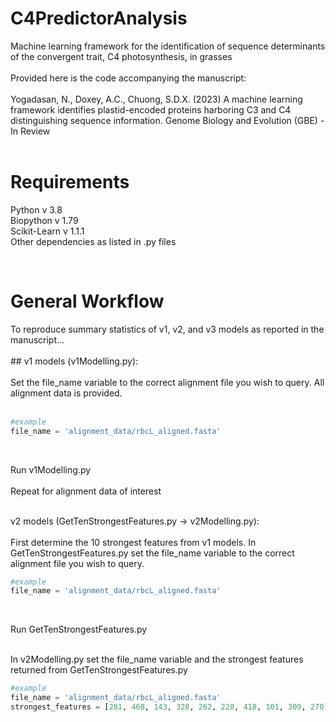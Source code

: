 <h1 align="left">C4PredictorAnalysis</h1>
Machine learning framework for the identification of sequence determinants of the convergent trait, C4 photosynthesis, in grasses
<br/>
<br/>
Provided here is the code accompanying the manuscript:
<br/>
<br/>
Yogadasan, N., Doxey, A.C., Chuong, S.D.X. (2023) A machine learning framework identifies plastid-encoded proteins harboring C3 and C4 distinguishing sequence    information. Genome Biology and Evolution (GBE)  - In Review
<br/>
<br/>
<h1 align="left">Requirements</h1>

Python v 3.8 <br/>
Biopython v 1.79 <br/>
Scikit-Learn v 1.1.1<br/>
Other dependencies as listed in .py files<br/>

<br/>

<h1 align="left">General Workflow</h1>
To reproduce summary statistics of v1, v2, and v3 models as reported in the manuscript...<br/>
<br/>
## v1 models (v1Modelling.py):<br/>
<br/>
Set the file_name variable to the correct alignment file you wish to query.
All alignment data is provided.<br/><br/>

```python
#example
file_name = 'alignment_data/rbcL_aligned.fasta' 
```
<br/>

Run v1Modelling.py <br/><br/>
Repeat for alignment data of interest

<br/>
v2 models (GetTenStrongestFeatures.py -> v2Modelling.py):<br/>
<br/>
First determine the 10 strongest features from v1 models. In GetTenStrongestFeatures.py
set the file_name variable to the correct alignment file you wish to query.

```python
#example
file_name = 'alignment_data/rbcL_aligned.fasta' 
```
<br/>

Run GetTenStrongestFeatures.py <br/><br/>

In v2Modelling.py set the file_name variable and the strongest features returned from GetTenStrongestFeatures.py

```python
#example
file_name = 'alignment_data/rbcL_aligned.fasta' 
strongest_features = [281, 468, 143, 328, 262, 228, 418, 101, 309, 270]
```

